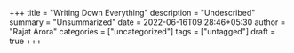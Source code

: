 +++
title = "Writing Down Everything"
description = "Undescribed"
summary = "Unsummarized"
date = 2022-06-16T09:28:46+05:30
author = "Rajat Arora"
categories = ["uncategorized"]
tags = ["untagged"]
draft = true
+++